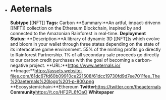 - # Aeternals
  **Subtype** [[NFT]]
  **Tags:** Carbon
  **Summary:**An artful, impact-drivenn [[NFT]] collection on the Ethereum Blockchain, inspired by and connected to the Amazonian Rainforest in real-time. 
  **Deployment Status:**
  **Description:**A library of dynamic 3D [[NFT]]s which evolve and bloom in your wallet through three states depending on the state of its interacative game environment. 55% of the minting profits go directly to Rainforest Partnership. 1% of all secondary sale proceeds go directly to our carbon credit purchases with the goal of becoming a carbon-negative project. 
  **URL:**https://www.aeternals.io/
  **Image:**https://assets.website-files.com/61dc67fd60b09910ce221508/61dcc19730fd9d7ee7011fee_The%20aeternals%20logo%201-p-800.png
  **Ecosystem/chain:**Ethereum
  **Twitter**https://twitter.com/theaeternals
  **Community**https://t.co/HF2PL6fOaO
  **Whitepaper**